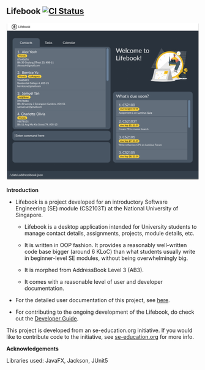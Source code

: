 ## Lifebook [![CI Status](https://github.com/AY2021S1-CS2103T-F12-4/tp/workflows/Java%20CI/badge.svg)](https://github.com/AY2021S1-CS2103T-F12-4/tp/actions)

![Ui](docs/images/Ui.png)

**Introduction**

* Lifebook is a project developed for an introductory Software Engineering (SE) module (CS2103T) at the National University of Singapore.

    * Lifebook is a desktop application intended for University students to  manage contact details, assignments, projects, module details, etc.

    * It is written in OOP fashion. It provides a reasonably well-written code base bigger (around 6 KLoC) than what students usually write in beginner-level SE modules, without being overwhelmingly big.

    * It is morphed from AddressBook Level 3 (AB3).

    * It comes with a reasonable level of user and developer documentation.

* For the detailed user documentation of this project, see [here](https://github.com/AY2021S1-CS2103T-F12-4/tp/blob/master/docs/UserGuide.md).

* For contributing to the ongoing development of the Lifebook, do check out the [Developer Guide](https://github.com/AY2021S1-CS2103T-F12-4/tp/blob/master/docs/DeveloperGuide.md). 

This project is developed from an se-education.org initiative. If you would like to contribute code to the initiative, see [se-education.org](https://se-education.org#https://se-education.org/#contributing) for more info.

**Acknowledgements**

Libraries used: JavaFX, Jackson, JUnit5
